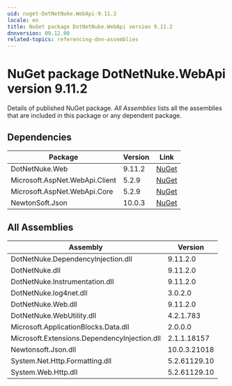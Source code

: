 ```yaml
---
uid: nuget-DotNetNuke.WebApi-9.11.2
locale: en
title: NuGet package DotNetNuke.WebApi version 9.11.2
dnnversion: 09.12.00
related-topics: referencing-dnn-assemblies
---
```


# NuGet package DotNetNuke.WebApi version 9.11.2
Details of published NuGet package.
*All Assemblies* lists all the assemblies that are included in this package or any dependent package.

## Dependencies

|Package|Version|Link|
|---|---|---|
|DotNetNuke.Web|9.11.2|[NuGet](https://www.nuget.org/packages/DotNetNuke.Web/9.11.2)|
|Microsoft.AspNet.WebApi.Client|5.2.9|[NuGet](https://www.nuget.org/packages/Microsoft.AspNet.WebApi.Client/5.2.9)|
|Microsoft.AspNet.WebApi.Core|5.2.9|[NuGet](https://www.nuget.org/packages/Microsoft.AspNet.WebApi.Core/5.2.9)|
|NewtonSoft.Json|10.0.3|[NuGet](https://www.nuget.org/packages/NewtonSoft.Json/10.0.3)|

## All Assemblies

|Assembly|Version|
|---|---|
|DotNetNuke.DependencyInjection.dll|9.11.2.0|
|DotNetNuke.dll|9.11.2.0|
|DotNetNuke.Instrumentation.dll|9.11.2.0|
|DotNetNuke.log4net.dll|3.0.2.0|
|DotNetNuke.Web.dll|9.11.2.0|
|DotNetNuke.WebUtility.dll|4.2.1.783|
|Microsoft.ApplicationBlocks.Data.dll|2.0.0.0|
|Microsoft.Extensions.DependencyInjection.dll|2.1.1.18157|
|Newtonsoft.Json.dll|10.0.3.21018|
|System.Net.Http.Formatting.dll|5.2.61129.10|
|System.Web.Http.dll|5.2.61129.10|

